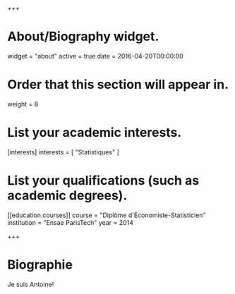 +++
# About/Biography widget.
widget = "about"
active = true
date = 2016-04-20T00:00:00

# Order that this section will appear in.
weight = 8

# List your academic interests.
[interests]
  interests = [
    "Statistiques"
  ]

# List your qualifications (such as academic degrees).
[[education.courses]]
  course = "Diplôme d'Économiste-Statisticien"
  institution = "Ensae ParisTech"
  year = 2014

 
+++

# Biographie

Je suis Antoine!
